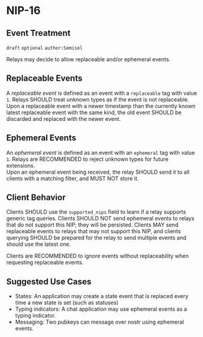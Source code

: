 NIP-16
======

Event Treatment
---------------

`draft` `optional` `author:Semisol`

Relays may decide to allow replaceable and/or ephemeral events.

Replaceable Events
------------------
A *replaceable event* is defined as an event with a `replaceable` tag with value `1`. Relays SHOULD treat unknown types as if the event is not replaceable.  
Upon a replaceable event with a newer timestamp than the currently known latest replaceable event with the same kind, the old event SHOULD be discarded and replaced with the newer event.

Ephemeral Events
----------------
An *ephemeral event* is defined as an event with an `ephemeral` tag with value `1`. Relays are RECOMMENDED to reject unknown types for future extensions.  
Upon an ephemeral event being received, the relay SHOULD send it to all clients with a matching filter, and MUST NOT store it.

Client Behavior
---------------

Clients SHOULD use the `supported_nips` field to learn if a relay supports generic tag queries.  Clients SHOULD NOT send ephemeral events to relays that do not support this NIP; they will be persisted.  Clients MAY send replaceable events to relays that may not support this NIP, and clients querying SHOULD be prepared for the relay to send multiple events and should use the latest one.  

Clients are RECOMMENDED to ignore events without replaceability when requesting replaceable events.

Suggested Use Cases
-------------------

* States: An application may create a state event that is replaced every time a new state is set (such as statuses)
* Typing indicators: A chat application may use ephemeral events as a typing indicator.
* Messaging: Two pubkeys can message over nostr using ephemeral events.
